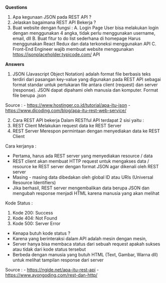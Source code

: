 **Questions**

1. Apa kegunaan JSON pada REST API ?
2. Jelaskan bagaimana REST API Bekerja ?
3. Buat website dengan fungsi :
   A. Login Page
   User bisa melakukan login dengan menggunakan 4 angka, tidak perlu menggunakan username, email, dll
   B. Buat fitur to do list sederhana di homepage
   Harus menggunakan React Redux dan data terkoneksi menggunakan API
   C. Front-End Engineer wajib membuat website menggunakan
   https://jsonplaceholder.typicode.com/ API

**Answers**

1. JSON (Javascript Object Notation) adalah format file berbasis teks terdiri dari pasangan key-value
   yang digunakan pada REST API sebagai format standar untuk pertukaran file antara client (request) dan server (response).
   JSON dapat dipahami oleh manusia dan komputer. Format file berupa .json

Source : - https://www.hostinger.co.id/tutorial/apa-itu-json - https://www.dicoding.com/blog/apa-itu-rest-web-service/

2. Cara REST API bekerja
   Dalam RESTful API terdapat 2 sisi yaitu :
1. REST Client
   Melakukan request data ke REST Server
1. REST Server
   Merespon permintaan dengan menyediakan data ke REST Client

Cara kerjanya :

- Pertama, harus ada REST server yang menyediakan resource / data
- REST client akan membuat HTTP request untuk mengakses data / resource ke REST server dengan format JSON agar dikenali oleh REST server
- Masing - masing data dibedakan oleh global ID atau URIs (Universal Resource Identifiers)
- Jika berhasil, REST server mengembalikan data berupa JSON dan mengubah response menjadi HTML karena manusia yang akan melihat

Kode Status :

1. Kode 200: Success
2. Kode 404: Not Found
3. Kode 500: Server Error

- Kenapa butuh kode status ?
- Karena yang berinteraksi dalam API adalah mesin dengan mesin,
- Server hanya bisa membaca status dari sebuah request apakah sukses atau tidak dari kode status tersebut
- Berbeda dengan manusia yang butuh HTML (Text, Gambar, Warna dll) untuk melihat tampilan response dari server

Source : - https://ngide.net/apa-itu-rest-api - https://www.ayongoding.com/rest-dan-http/

